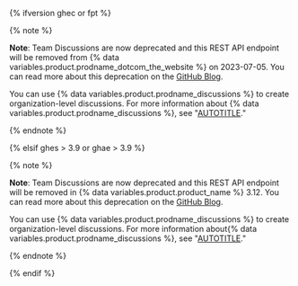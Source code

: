{% ifversion ghec or fpt %}

{% note %}

**Note**: Team Discussions are now deprecated and this REST API endpoint will be removed from {% data variables.product.prodname_dotcom_the_website %} on 2023-07-05. You can read more about this deprecation on the [GitHub Blog](https://github.blog/changelog/2023-02-08-sunset-notice-team-discussions/).

You can use {% data variables.product.prodname_discussions %} to create organization-level discussions. For more information about {% data variables.product.prodname_discussions %}, see "[AUTOTITLE](/discussions)."

{% endnote %}

{% elsif ghes > 3.9 or ghae > 3.9 %}

{% note %}

**Note**: Team Discussions are now deprecated and this REST API endpoint will be removed in {% data variables.product.product_name %} 3.12. You can read more about this deprecation on the [GitHub Blog](https://github.blog/changelog/2023-02-08-sunset-notice-team-discussions/).

You can use {% data variables.product.prodname_discussions %} to create organization-level discussions. For more information about{% data variables.product.prodname_discussions %}, see "[AUTOTITLE](/discussions)."

{% endnote %}

{% endif %}
